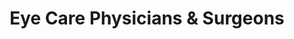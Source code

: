 ---
title: "Eye Care Physicians & Surgeons"
url: /woodstock/eye-care-physicians-and-surgeons/
shop: optician
---